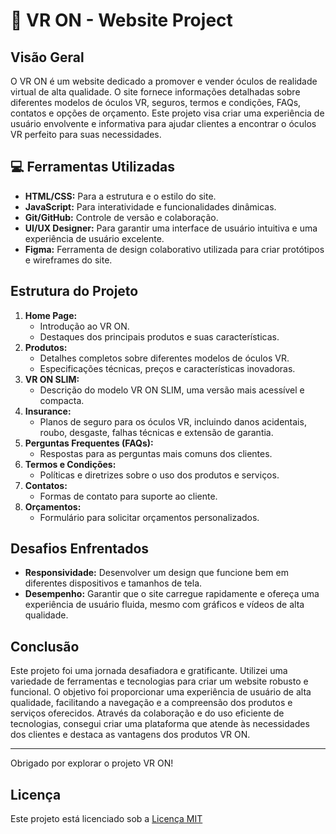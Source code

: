 # 🚀 VR ON - Website Project

## Visão Geral

O VR ON é um website dedicado a promover e vender óculos de realidade virtual de alta qualidade. O site fornece informações detalhadas sobre diferentes modelos de óculos VR, seguros, termos e condições, FAQs, contatos e opções de orçamento. Este projeto visa criar uma experiência de usuário envolvente e informativa para ajudar clientes a encontrar o óculos VR perfeito para suas necessidades.

## 💻 Ferramentas Utilizadas

- **HTML/CSS:** Para a estrutura e o estilo do site.
- **JavaScript:** Para interatividade e funcionalidades dinâmicas.
- **Git/GitHub:** Controle de versão e colaboração.
- **UI/UX Designer:** Para garantir uma interface de usuário intuitiva e uma experiência de usuário excelente.
- **Figma:** Ferramenta de design colaborativo utilizada para criar protótipos e wireframes do site.

## Estrutura do Projeto

1. **Home Page:**
   - Introdução ao VR ON.
   - Destaques dos principais produtos e suas características.
2. **Produtos:**
   - Detalhes completos sobre diferentes modelos de óculos VR.
   - Especificações técnicas, preços e características inovadoras.
3. **VR ON SLIM:**
   - Descrição do modelo VR ON SLIM, uma versão mais acessível e compacta.
4. **Insurance:**
   - Planos de seguro para os óculos VR, incluindo danos acidentais, roubo, desgaste, falhas técnicas e extensão de garantia.
5. **Perguntas Frequentes (FAQs):**
   - Respostas para as perguntas mais comuns dos clientes.
6. **Termos e Condições:**
   - Políticas e diretrizes sobre o uso dos produtos e serviços.
7. **Contatos:**
   - Formas de contato para suporte ao cliente.
8. **Orçamentos:**
   - Formulário para solicitar orçamentos personalizados.

## Desafios Enfrentados

- **Responsividade:** Desenvolver um design que funcione bem em diferentes dispositivos e tamanhos de tela.
- **Desempenho:** Garantir que o site carregue rapidamente e ofereça uma experiência de usuário fluida, mesmo com gráficos e vídeos de alta qualidade.

## Conclusão

Este projeto foi uma jornada desafiadora e gratificante. Utilizei uma variedade de ferramentas e tecnologias para criar um website robusto e funcional. O objetivo foi proporcionar uma experiência de usuário de alta qualidade, facilitando a navegação e a compreensão dos produtos e serviços oferecidos. Através da colaboração e do uso eficiente de tecnologias, consegui criar uma plataforma que atende às necessidades dos clientes e destaca as vantagens dos produtos VR ON.

---

Obrigado por explorar o projeto VR ON!

## Licença

Este projeto está licenciado sob a [Licença MIT](LICENSE)
